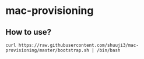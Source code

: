 
# mac-provisioning

## How to use?

    curl https://raw.githubusercontent.com/shuuji3/mac-provisioning/master/bootstrap.sh | /bin/bash
